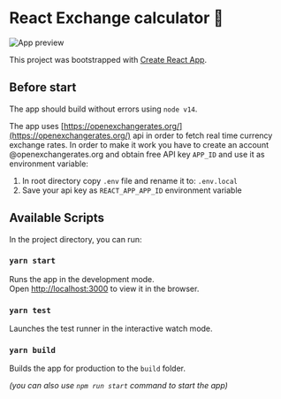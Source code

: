 # React Exchange calculator 🚀

![App preview](https://i.imgur.com/ykxy81Z.png)

This project was bootstrapped with [Create React App](https://github.com/facebook/create-react-app).

## Before start

The app should build without errors using `node v14`.

The app uses [https://openexchangerates.org/](https://openexchangerates.org/) api in order to fetch real time currency exchange rates.
In order to make it work you have to create an account @openexchangerates.org and obtain free API key `APP_ID` and use it as environment variable:

1. In root directory copy `.env` file and rename it to: `.env.local`
2. Save your api key as `REACT_APP_APP_ID` environment variable

## Available Scripts

In the project directory, you can run:

### `yarn start`

Runs the app in the development mode.\
Open [http://localhost:3000](http://localhost:3000) to view it in the browser.

### `yarn test`

Launches the test runner in the interactive watch mode.

### `yarn build`

Builds the app for production to the `build` folder.

_(you can also use `npm run start` command to start the app)_
